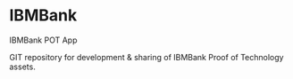 IBMBank
=======

IBMBank POT App

GIT repository for development & sharing of IBMBank Proof of Technology assets.
